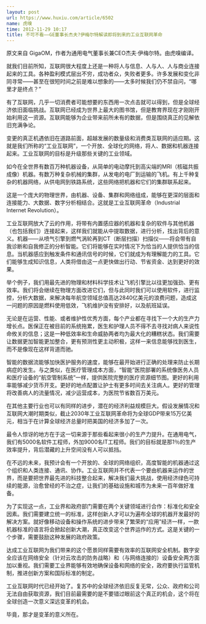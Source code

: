 ```yaml
---
layout: post
url: https://www.huxiu.com/article/6502
name: 虎嗅
time: 2012-11-29 10:17
title: 不可不看——GE董事长杰夫?伊梅尔特解读即将到来的工业互联网革命
---
```

原文来自 GigaOM，作者为通用电气董事长兼CEO杰夫·伊梅尔特。由虎嗅编译。

就我们目前所知，互联网很大程度上还是一种将人与信息、人与人、人与商业连接起来的工具。各种盈利模式层出不穷，成功者众，失败者更多。许多发展和变化非同寻常——甚至在很短时间之前是难以想象的——太多时候我们仍不禁自问，“哪里才是终点？”

有了互联网，几乎一切消费者可能想要的东西用一次点击就可以得到，但是全球经济依旧面临挑战。互联网已经成为世界上最大的图书馆，但是教育界现在才刚刚开始利用这一资源。互联网能够为企业带来前所未有的数据，但是围绕真正的见解依旧充满争论。

变更的真正机遇依旧在道路前面，超越发展的数量级和消费类互联网的适应期。这就是我们所称的“工业互联网”，一个开放、全球化的网络，将人、数据和机器连接起来。工业互联网的目标是升级那些关键的工业领域。

如今在全世界有数百万种机器设备，从简单的电动摩托到高尖端的MRI（核磁共振成像）机器。有数万种复杂机械的集群，从发电的电厂到运输的飞机。有上千种复杂的机器网络，从供电网到铁路系统，这些网络把机器和它们的集群联系起来。

这是一个庞大的物理世界，由机器、设备、集群和网络组成，能够在更深的层面和连接能力、大数据、数字分析相结合。这就是工业互联网革命（Industrial Internet Revolution）。

工业互联网放大了云的作用，将带有内置感应器的机器和复杂的软件与其他机器（也包括我们）连接起来，这样我们就能从中提取数据，进行分析，找出背后的意义。机器——从喷气引擎到燃气涡轮再到CT（断层扫描）扫描仪——将会带有自我诊断和自我修正的分析智能。它们将能够在实时情况下为恰当的人提供恰当的信息。当机器感应到触发条件和通讯信号的时候，它们就成为有理解能力的工具。它们能够生成知识信息，人类将借由这一点更快做出行动、节省资金、达到更好的效果。

举个例子，我们用最先进的物理和材料科学技术让飞机引擎比以往更加强劲、更有效率。我们将会继续在物理方面改进它们，但与此同时我们可以使用软件，进行监控，分析大数据，来解决每年航空领域总值高达2840亿美元的浪费问题，造成这一问题的原因是燃料使用低效，飞机维护没有安排好，以及航班延误。

无论是在运营、性能、或者维护性优秀方面，每个产业都在寻找下一个大的生产力增长点。医保正在被目前的系统拖累，医生和护理人员不得不去寻找对病人来说性命攸关的信息；这是一种低效率和生命威胁两者均为最大化的糟糕状态。我们需要让数据更加智能更加整合，更有预测性更主动积极，这样一来信息能够找到医生，而不是像现在这样背道而驰。

智能的数据流能够加快医护服务的速度，能够在最开始进行正确的处理来防止长期病症的发生。与之类似，在医疗管理成本方面，“智能”医院部署的系统像医务人员和医疗设备的“航空管制系统”一样，提供医院完整的医疗资源细节图。更好的利用率能够减少货币开支。更好的地点配置让护士有更多时间去关注病人。更好的管理将改善病人的流量情况，减少运营成本，为医院节省数百万美元。

在其他主要行业也可以有同样的进步，潜在的经济利益规模巨大。假设发展情况和互联网大潮时期类似，截止2030年工业互联网革命将为全球GDP带来15万亿美元，相当于在计算全球经济总量时把美国的经济多加了一次。

最令人惊讶的地方在于这一切来源于那些看起来很小的生产力提升。在通用电气，我们有5000名软件工程师，外加9000名IT工程师。我们的目标就是那1％的生产效率提升，背后潜藏的上升空间没有人可以抵挡。

在不远的未来，我预计会有一个开放的、全球的网络组织，高度智能的机器通过这个组织和人类连接、通讯、协作。工业互联网并不代表一个要由机器来运作的世界，而是要把世界最先进的科技整合起来，解决我们最大挑战，使用经济绿色可持续的能源，治愈曾经的不治之症，让我们的基础设施和城市为未来一百年做好准备。

为了实现这一点，工业界和政府部门需要在两个关键领域进行合作：标准化和安全因素。我们需要建立统一的标准，这样创新人才可以为遍布全球的机器开发最好的解决方案。就好像移动设备和操作系统的进步带来了繁荣的“应用”经济一样，一款机器标准的语言将会掀起创新大潮，真正改变这个世界运作的方式。这是关键的一个步骤，需要鼓励这种发展的政府政策。

达成工业互联网为我们带来的这个愿景同样需要有效率的互联网安全机制。数字安全应该在网络安全（针对云攻击的防务战略）和（与网络连接的）设备安全两方面加以重视。我们需要工业界能够有效地确保设备和网络的安全，政府要执行监管机制，推进创新方案和国际标准的制定。

工业互联网时代已经开始了。复苏中的全球经济依旧反复无常，公众、政府和公司无法自由获取资源，我们目前最需要的是不要错过眼前这个真正的机会，这个将在全球创造一次意义深远变革的机会。

毕竟，那才是变革的意义所在。

